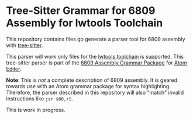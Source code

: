 # Tree-Sitter Grammar for 6809 Assembly for lwtools Toolchain
This repository contains files go generate a parser tool for 6809 assembly with [tree-sitter](https://github.com/tree-sitter/tree-sitter).

This parser will work only files for the [lwtools toolchain](http://lwtools.projects.l-w.ca) is supported. This tree-sitter parser is part of the [6809 Assembly Grammar Package](https://github.com/georgjz/language-6809) for [Atom Editor](https://atom.io).

**Note**: This is *not* a complete description of 6809 assembly. It is geared towards use with an Atom grammar package for syntax highlighting. Therefore, the parser described in this repository will also "match" invalid instructions like `jsr $00,+S`.

This is work in progress.
